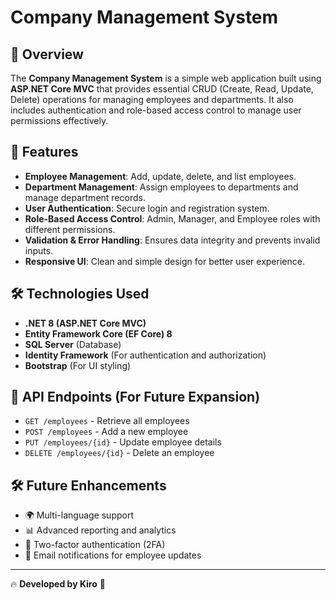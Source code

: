 # Company Management System

## 📌 Overview
The **Company Management System** is a simple web application built using **ASP.NET Core MVC** that provides essential CRUD (Create, Read, Update, Delete) operations for managing employees and departments. It also includes authentication and role-based access control to manage user permissions effectively.

## 🎯 Features
- **Employee Management**: Add, update, delete, and list employees.
- **Department Management**: Assign employees to departments and manage department records.
- **User Authentication**: Secure login and registration system.
- **Role-Based Access Control**: Admin, Manager, and Employee roles with different permissions.
- **Validation & Error Handling**: Ensures data integrity and prevents invalid inputs.
- **Responsive UI**: Clean and simple design for better user experience.

## 🛠 Technologies Used
- **.NET 8 (ASP.NET Core MVC)**
- **Entity Framework Core (EF Core) 8**
- **SQL Server** (Database)
- **Identity Framework** (For authentication and authorization)
- **Bootstrap** (For UI styling)

## 📌 API Endpoints (For Future Expansion)
- `GET /employees` - Retrieve all employees
- `POST /employees` - Add a new employee
- `PUT /employees/{id}` - Update employee details
- `DELETE /employees/{id}` - Delete an employee

## 🛠 Future Enhancements
- 🌍 Multi-language support
- 📊 Advanced reporting and analytics
- 🔐 Two-factor authentication (2FA)
- 📧 Email notifications for employee updates


---

🔥 **Developed by Kiro** 🚀

